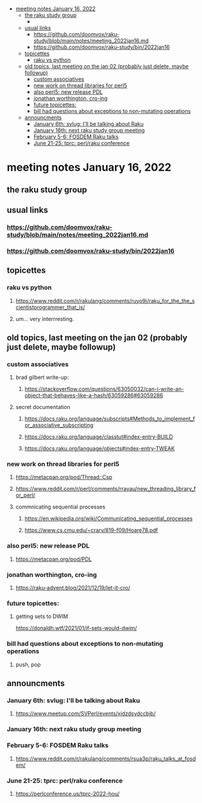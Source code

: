 - [meeting notes January 16, 2022](#org8649032)
  - [the raku study group](#org4e4fdea)
    - [<stupid raku pun>](#org046f3fb)
  - [usual links](#orgcdd3695)
    - [<https://github.com/doomvox/raku-study/blob/main/notes/meeting_2022jan16.md>](#org308f455)
    - [<https://github.com/doomvox/raku-study/bin/2022jan16>](#orgc9f9d4e)
  - [topicettes](#orga923487)
    - [raku vs python](#orgfbdfec9)
  - [old topics, last meeting on the jan 02 (probably just delete, maybe followup)](#orge359f64)
    - [custom associatives](#orge1b5fef)
    - [new work on thread libraries for perl5](#orgcdb11c9)
    - [also perl5: new release PDL](#orgab9f9df)
    - [jonathan worthington, cro-ing](#orgd60ce71)
    - [future topicettes:](#org8f69a60)
    - [bill had questions about exceptions to non-mutating operations](#orge70c205)
  - [announcments](#org53d5be5)
    - [January 6th: svlug: I'll be talking about Raku](#org65d93ee)
    - [January 16th: next raku study group meeting](#org53b4329)
    - [February 5-6: FOSDEM Raku talks](#orga80a51a)
    - [June 21-25: tprc: perl/raku conference](#orgfcbe433)


<a id="org8649032"></a>

# meeting notes January 16, 2022


<a id="org4e4fdea"></a>

## the raku study group


<a id="org046f3fb"></a>

### <stupid raku pun>


<a id="orgcdd3695"></a>

## usual links


<a id="org308f455"></a>

### <https://github.com/doomvox/raku-study/blob/main/notes/meeting_2022jan16.md>


<a id="orgc9f9d4e"></a>

### <https://github.com/doomvox/raku-study/bin/2022jan16>


<a id="orga923487"></a>

## topicettes


<a id="orgfbdfec9"></a>

### raku vs python

1.  <https://www.reddit.com/r/rakulang/comments/ruyo9j/raku_for_the_the_scientistprogrammer_that_is/>

2.  um&#x2026; very interrresting.


<a id="orge359f64"></a>

## old topics, last meeting on the jan 02 (probably just delete, maybe followup)


<a id="orge1b5fef"></a>

### custom associatives

1.  brad gilbert write-up:

    1.  <https://stackoverflow.com/questions/63050032/can-i-write-an-object-that-behaves-like-a-hash/63059286#63059286>

2.  secret documentation

    1.  <https://docs.raku.org/language/subscripts#Methods_to_implement_for_associative_subscripting>
    
    2.  <https://docs.raku.org/language/classtut#index-entry-BUILD>
    
    3.  <https://docs.raku.org/language/objects#index-entry-TWEAK>


<a id="orgcdb11c9"></a>

### new work on thread libraries for perl5

1.  <https://metacpan.org/pod/Thread::Csp>

2.  <https://www.reddit.com/r/perl/comments/rrayau/new_threading_library_for_perl/>

3.  commnicating sequential processes

    1.  <https://en.wikipedia.org/wiki/Communicating_sequential_processes>
    
    2.  <https://www.cs.cmu.edu/~crary/819-f09/Hoare78.pdf>


<a id="orgab9f9df"></a>

### also perl5: new release PDL

1.  <https://metacpan.org/pod/PDL>


<a id="orgd60ce71"></a>

### jonathan worthington, cro-ing

1.  <https://raku-advent.blog/2021/12/19/let-it-cro/>


<a id="org8f69a60"></a>

### future topicettes:

1.  getting sets to DWIM

    <https://donaldh.wtf/2021/01/if-sets-would-dwim/>


<a id="orge70c205"></a>

### bill had questions about exceptions to non-mutating operations

1.  push, pop


<a id="org53d5be5"></a>

## announcments


<a id="org65d93ee"></a>

### January 6th: svlug: I'll be talking about Raku

1.  <https://www.meetup.com/SVPerl/events/xjdzdsydccbjb/>


<a id="org53b4329"></a>

### January 16th: next raku study group meeting


<a id="orga80a51a"></a>

### February 5-6: FOSDEM Raku talks

1.  <https://www.reddit.com/r/rakulang/comments/rsua3p/raku_talks_at_fosdem/>


<a id="orgfcbe433"></a>

### June 21-25: tprc: perl/raku conference

1.  <https://perlconference.us/tprc-2022-hou/>

